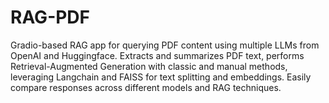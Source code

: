 # RAG-PDF
Gradio-based RAG app for querying PDF content using multiple LLMs from OpenAI and Huggingface. Extracts and summarizes PDF text, performs Retrieval-Augmented Generation with classic and manual methods, leveraging Langchain and FAISS for text splitting and embeddings. Easily compare responses across different models and RAG techniques.
